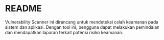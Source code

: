 # README
Vulnerability Scanner ini dirancang untuk mendeteksi celah keamanan pada sistem dan aplikasi. Dengan tool ini, pengguna dapat melakukan pemindaian dan mendapatkan laporan terkait potensi risiko keamanan.
